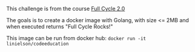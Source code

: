 This challenge is from the course [Full Cycle 2.0](https://fullcycle.com.br/)

The goals is to create a docker image with Golang, with size <= 2MB and when executed returns "Full Cycle Rocks!"

This image can be run from docker hub:
`docker run -it linielson/codeeducation`
